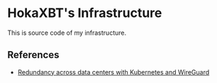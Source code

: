 # HokaXBT's Infrastructure

This is source code of my infrastructure.

## References

-   [Redundancy across data centers with Kubernetes and WireGuard](https://www.cncf.io/blog/2021/09/16/redundancy-across-data-centers-with-kubernetes-wireguard-and-rook/)
